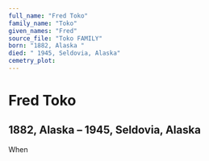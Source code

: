 ```yaml
---
full_name: "Fred Toko"
family_name: "Toko"
given_names: "Fred"
source_file: "Toko FAMILY"
born: "1882, Alaska "
died: " 1945, Seldovia, Alaska"
cemetry_plot: 
---
```

# Fred Toko

## 1882, Alaska – 1945, Seldovia, Alaska

When

